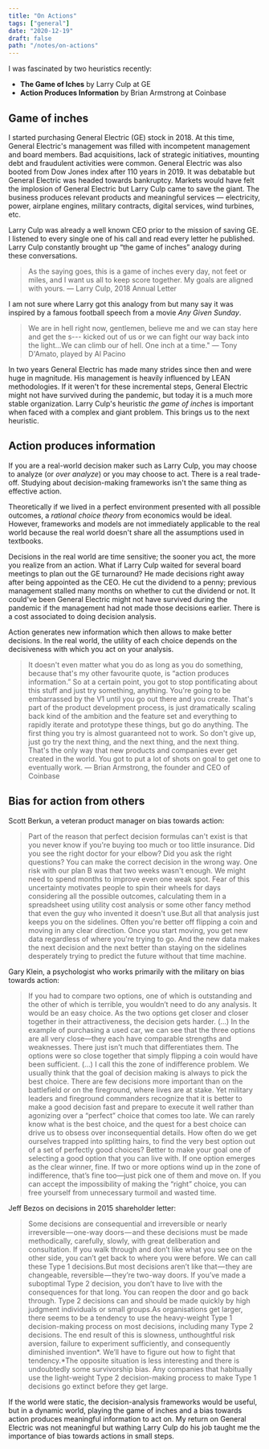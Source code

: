 ```yaml
---
title: "On Actions"
tags: ["general"]
date: "2020-12-19"
draft: false
path: "/notes/on-actions"
---
```


I was fascinated by two heuristics recently: 

- **The Game of Iches** by Larry Culp at GE
- **Action Produces Information** by Brian Armstrong at Coinbase

## Game of inches

I started purchasing General Electric (GE) stock in 2018. At this time, General Electric's management was filled with incompetent management and board members. Bad acquisitions, lack of strategic initiatives, mounting debt and fraudulent activities were common. General Electric was also booted from Dow Jones index after 110 years in 2019. It was debatable but General Electric was headed towards bankruptcy. Markets would have felt the implosion of General Electric but Larry Culp came to save the giant. The business produces relevant products and meaningful services — electricity, power, airplane engines, military contracts, digital services, wind turbines, etc.

Larry Culp was already a well known CEO prior to the mission of saving GE. I listened to every single one of his call and read every letter he published. Larry Culp constantly brought up “the game of inches” analogy during these conversations. 

> As the saying goes, this is a game of inches every day, not feet or miles, and I want us all to keep score together. My goals are aligned with yours. — Larry Culp, 2018 Annual Letter

I am not sure where Larry got this analogy from but many say it was inspired by a famous football speech from a movie *Any Given Sunday*.

> We are in hell right now, gentlemen, believe me and we can stay here and get the s--- kicked out of us or we can fight our way back into the light...We can climb our of hell. One inch at a time." — Tony D'Amato, played by Al Pacino

In two years General Electric has made many strides since then and were huge in magnitude. His management is heavily influenced by LEAN methodologies. If it weren't for these incremental steps, General Electric might not have survived during the pandemic, but today it is a much more stable organization. Larry Culp's heuristic *the game of inches* is important when faced with a complex and giant problem. This brings us to the next heuristic.

## Action produces information

If you are a real-world decision maker such as Larry Culp, you may choose to analyze (or *over analyze*) or you may choose to act. There is a real trade-off. Studying about decision-making frameworks isn't the same thing as effective action.

Theoretically if we lived in a perfect environment presented with all possible outcomes, a *rational choice theory* from economics would be ideal. However, frameworks and models are not immediately applicable to the real world because the real world doesn't share all the assumptions used in textbooks.

Decisions in the real world are time sensitive; the sooner you act, the more you realize from an action. What if Larry Culp waited for several board meetings to plan out the GE turnaround? He made decisions right away after being appointed as the CEO. He cut the dividend to a penny; previous management stalled many months on whether to cut the dividend or not. It could've been General Electric might not have survived during the pandemic if the management had not made those decisions earlier. There is a cost associated to doing decision analysis.

Action generates new information which then allows to make better decisions. In the real world, the utility of each choice depends on the decisiveness with which you act on your analysis.

> It doesn't even matter what you do as long as you do something, because that's my other favourite quote, is “action produces information.” So at a certain point, you got to stop pontificating about this stuff and just try something, anything. You're going to be embarrassed by the V1 until you go out there and you create. That's part of the product development process, is just dramatically scaling back kind of the ambition and the feature set and everything to rapidly iterate and prototype these things, but go do anything. The first thing you try is almost guaranteed not to work. So don't give up, just go try the next thing, and the next thing, and the next thing. That's the only way that new products and companies ever get created in the world. You got to put a lot of shots on goal to get one to eventually work. — Brian Armstrong, the founder and CEO of Coinbase

## Bias for action from others

Scott Berkun, a veteran product manager on bias towards action:

> Part of the reason that perfect decision formulas can't exist is that you never know if you're buying too much or too little insurance. Did you see the right doctor for your elbow? Did you ask the right questions? You can make the correct decision in the wrong way. One risk with our plan B was that two weeks wasn't enough. We might need to spend months to improve even one weak spot. Fear of this uncertainty motivates people to spin their wheels for days considering all the possible outcomes, calculating them in a spreadsheet using utility cost analysis or some other fancy method that even the guy who invented it doesn't use.But all that analysis just keeps you on the sidelines. Often you're better off flipping a coin and moving in any clear direction. Once you start moving, you get new data regardless of where you're trying to go. And the new data makes the next decision and the next better than staying on the sidelines desperately trying to predict the future without that time machine.

Gary Klein, a psychologist who works primarily with the military on bias towards action:

> If you had to compare two options, one of which is outstanding and the other of which is terrible, you wouldn’t need to do any analysis. It would be an easy choice. As the two options get closer and closer together in their attractiveness, the decision gets harder. (...) In the example of purchasing a used car, we can see that the three options are all very close—they each have comparable strengths and weaknesses. There just isn’t much that differentiates them. The options were so close together that simply flipping a coin would have been sufficient. (...) I call this the zone of indifference problem. We usually think that the goal of decision making is always to pick the best choice. There are few decisions more important than on the battlefield or on the fireground, where lives are at stake. Yet military leaders and fireground commanders recognize that it is better to make a good decision fast and prepare to execute it well rather than agonizing over a “perfect” choice that comes too late. We can rarely know what is the best choice, and the quest for a best choice can drive us to obsess over inconsequential details. How often do we get ourselves trapped into splitting hairs, to find the very best option out of a set of perfectly good choices? Better to make your goal one of selecting a good option that you can live with. If one option emerges as the clear winner, fine. If two or more options wind up in the zone of indifference, that’s fine too—just pick one of them and move on. If you can accept the impossibility of making the “right” choice, you can free yourself from unnecessary turmoil and wasted time.

Jeff Bezos on decisions in 2015 shareholder letter:

> Some decisions are consequential and irreversible or nearly irreversible — one-way doors — and these decisions must be made methodically, carefully, slowly, with great deliberation and consultation. If you walk through and don’t like what you see on the other side, you can’t get back to where you were before. We can call these Type 1 decisions.But most decisions aren’t like that — they are changeable, reversible — they’re two-way doors. If you’ve made a suboptimal Type 2 decision, you don’t have to live with the consequences for that long. You can reopen the door and go back through. Type 2 decisions can and should be made quickly by high judgment individuals or small groups.As organisations get larger, there seems to be a tendency to use the heavy-weight Type 1 decision-making process on most decisions, including many Type 2 decisions. The end result of this is slowness, unthoughtful risk aversion, failure to experiment sufficiently, and consequently diminished invention*. We’ll have to figure out how to fight that tendency.*The opposite situation is less interesting and there is undoubtedly some survivorship bias. Any companies that habitually use the light-weight Type 2 decision-making process to make Type 1 decisions go extinct before they get large.

If the world were static, the decision-analysis frameworks would be useful, but in a dynamic world, playing the game of inches and a bias towards action produces meaningful information to act on. My return on General Electric was not meaningful but wathing Larry Culp do his job taught me the importance of bias towards actions in small steps.
